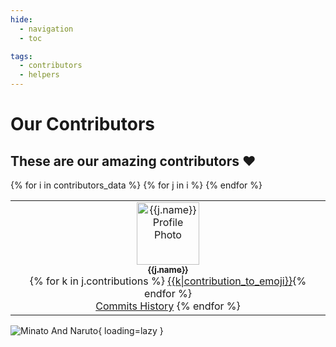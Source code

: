 ```yaml
---
hide:
  - navigation
  - toc

tags:
  - contributors
  - helpers
---
```


# Our Contributors

## These are our amazing contributors ❤️ 

<table>
{% for i in contributors_data %}
  <tr>
  {% for j in i %}
    <td align="center"><a href="{{j.profile}}"><img src="{{j.avatar_url}}" width="100px;" alt="{{j.name}} Profile Photo" loading="lazy"/><br /><sub><b>{{j.name}}</b></sub></a><br />{% for k in j.contributions %}&nbsp;<a href="#{{k}}-{{j.login}}">{{k|contribution_to_emoji}}</a>{% endfor %}<br /><a href="{{config.repo_url}}/commits?author={{j.login}}" target="_blank">Commits History</a>
  {% endfor %}
  </tr>
{% endfor %}
</table>


![Minato And Naruto](https://i.imgur.com/knPSUxI.jpg){ loading=lazy }
